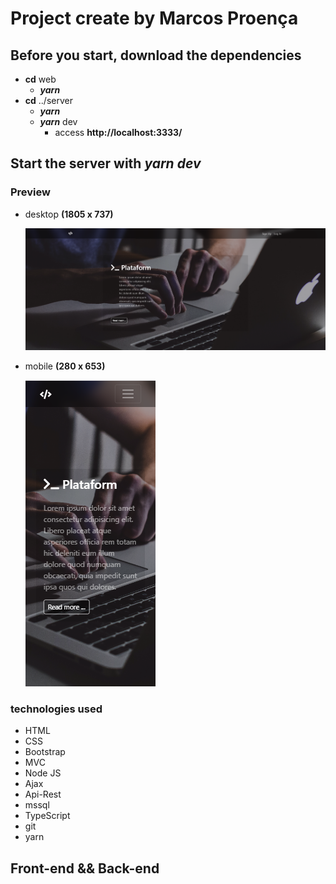 # Project create by Marcos Proença

## Before you start, download the dependencies

-  **cd** web
   -  **_yarn_**
-  **cd** ../server
   -  **_yarn_**
   -  **_yarn_** dev
      -  access **http://localhost:3333/**

## Start the server with **_yarn dev_**

### Preview

-  desktop **(1805 x 737)**

   ![desktop](./.github/desktop-1805x737.png)

-  mobile **(280 x 653)**

   ![mobile](./.github/mobile-280x653.png)

### **technologies used**

-  HTML
-  CSS
-  Bootstrap
-  MVC
-  Node JS
-  Ajax
-  Api-Rest
-  mssql
-  TypeScript
-  git
-  yarn

## **Front-end** && **Back-end**